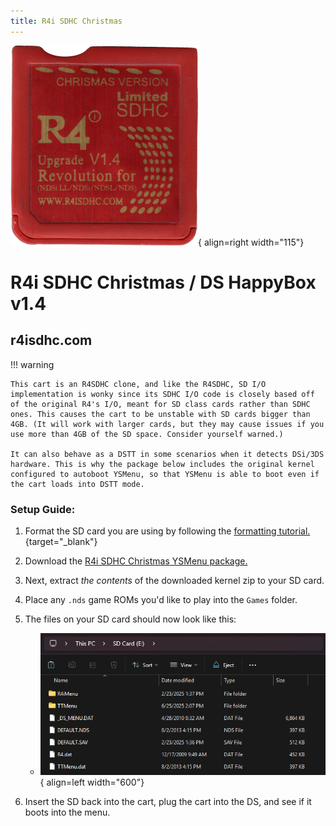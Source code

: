```yaml
---
title: R4i SDHC Christmas
---
```


![R4i SDHC Christmas](../images/r4i_christmas.png){ align=right width="115"}
# R4i SDHC Christmas / DS HappyBox v1.4
## r4isdhc.com

!!! warning

    This cart is an R4SDHC clone, and like the R4SDHC, SD I/O implementation is wonky since its SDHC I/O code is closely based off of the original R4's I/O, meant for SD class cards rather than SDHC ones. This causes the cart to be unstable with SD cards bigger than 4GB. (It will work with larger cards, but they may cause issues if you use more than 4GB of the SD space. Consider yourself warned.)

    It can also behave as a DSTT in some scenarios when it detects DSi/3DS hardware. This is why the package below includes the original kernel configured to autoboot YSMenu, so that YSMenu is able to boot even if the cart loads into DSTT mode.

### Setup Guide:

1. Format the SD card you are using by following the [formatting tutorial.](../tutorials/formatting.md){target="_blank"}

1. Download the [R4i SDHC Christmas YSMenu package.](https://github.com/Sanrax/YSMenu-Custom-Packages/releases/download/v7.06/R4i_SDHC_Christmas_YSMenu_7.06.zip)

1. Next, extract *the contents* of the downloaded kernel zip to your SD card.

1. Place any `.nds` game ROMs you'd like to play into the `Games` folder.

1. The files on your SD card should now look like this:

     - ![R4i Christmas](../images/SD_Files/R4i_Christmas/R4i_Christmas.png){ align=left width="600"}

1. Insert the SD back into the cart, plug the cart into the DS, and see if it boots into the menu.